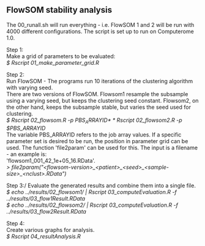 ## FlowSOM stability analysis

The 00_runall.sh will run everything - i.e. FlowSOM 1 and 2 will be run with 4000 different configurations. The script is set up to run on Computerome 1.0.

Step 1:\
Make a grid of parameters to be evaluated:\
*$ Rscript 01_make_parameter_grid.R*

Step 2:\
Run FlowSOM - The programs run 10 iterations of the clustering algorithm with varying seed.\
There are two versions of FlowSOM. Flowsom1 resample the subsample using a varying seed, but keeps the clustering seed constant. Flowsom2, on the other hand, keeps the subsample stable, but varies the seed used for clustering.\
*$ Rscript 02_flowsom.R -p $PBS_ARRAYID*\
*$ Rscript 02_flowsom2.R -p $PBS_ARRAYID*\
The variable PBS_ARRAYID refers to the job array values. If a specific parameter set is desired to be run, the position in parameter grid can be used. The function 'file2param' can be used for this. The input is a filename - an example is:\
'flowsom1_001_42_1e+05_16.RData'.\
*\> file2param("\<flowsom-version\>\_\<patient\>\_\<seed\>\_\<sample-size\>\_\<nclust\>.RData")*

Step 3:/
Evaluate the generated results and combine them into a single file.\
*$ echo ../results/02_flowsom1/ | Rscript 03_computeEvaluation.R -f ../results/03_flow1Result.RData*\
*$ echo ../results/02_flowsom2/ | Rscript 03_computeEvaluation.R -f ../results/03_flow2Result.RData*

Step 4:\
Create various graphs for analysis.\
*$ Rscript 04_resultAnalysis.R*
